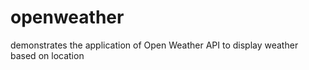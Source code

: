 # openweather

demonstrates the application of Open Weather API to display weather based on location
